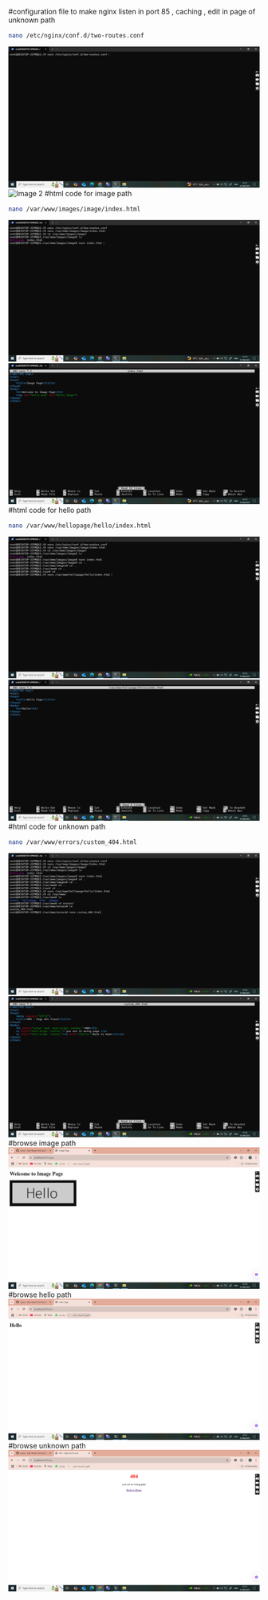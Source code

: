 #configuration file to make nginx listen in port 85 , caching , edit in page of unknown path
```bash
nano /etc/nginx/conf.d/two-routes.conf
```
![Image 1](./screenshots/1-open-two-routes.conf.png)
![Image 2](./screenshots/2-editor-two-routes.conf.png)
#html code for image path
```bash
nano /var/www/images/image/index.html
```
![Image 3](./screenshots/3-open-html-code-image.png)
![Image 4](./screenshots/4-editor-html-code-image.png)
#html code for hello path
```bash
nano /var/www/hellopage/hello/index.html
```
![Image 5](./screenshots/5-open-html-code-hello.png)
![Image 6](./screenshots/6-editor-html-code-hello.png)
#html code for unknown path
```bash
nano /var/www/errors/custom_404.html
```
![Image 7](./screenshots/7-open-error-html-code.png)
![Image 8](./screenshots/8-editor-error-html-code.png)
#browse image path
![Image 9](./screenshots/9-browse-image-page.png)
#browse hello path
![Image 10](./screenshots/10-browse-hello-page.png)
#browse unknown path
![Image 11](./screenshots/11-browse-error-page.png)
